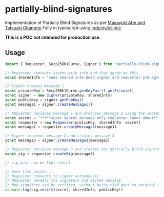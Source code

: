 # partially-blind-signatures
Implementation of Partially Blind Signatures as per [Masayuki Abe and Tatsuaki Okamoto](https://www.iacr.org/archive/crypto2000/18800272/18800272.pdf)
Fully in typescript using [indutny/elliptic](https://github.com/indutny/elliptic)

**This is a POC not intended for production use.**

## Usage 

```typescript
import { Requester, Secp256k1Curve, Signer } from "partially-blind-signatures"

// Requester contacts signer with info and they agree on this.
const sharedInfo = "some shared info both signer and requester pre-agree on"

// Signer creates message 1
const privateKey = Secp256k1Curve.genKeyPair().getPrivate()
const signer = new Signer(privateKey, sharedInfo)
const publicKey = signer.getPubKey()
const message1 = signer.createMessage1()

// Requester recieves message 1 and produces message 2 using the secret message
const secret = "*****super secret message only requester knows about*******"
const requester = new Requester(publicKey, sharedInfo, secret)
const message2 = requester.createMessage2(message1)

// Signer recieves message 2 and creates message 3
const message3 = signer.createMessage3(message2)

// Requester recieves message 3 and creates the partially blind signiture
const sig = requester.createSig(message3)

// sig must now be kept sekret

// Some time passes...
// Requester connects to signer anonymously
// Requester reveals the signiture and secret message 
// Now signiture can be verified, without being tied back to original requester.
console.log(sig.verify(secret, sharedInfo, publicKey))

```


